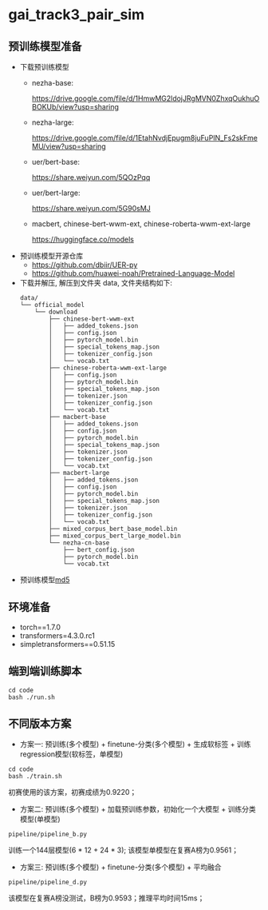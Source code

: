 # gai_track3_pair_sim

## 预训练模型准备
* 下载预训练模型
    - nezha-base:
      
      https://drive.google.com/file/d/1HmwMG2ldojJRgMVN0ZhxqOukhuOBOKUb/view?usp=sharing
    - nezha-large:
      
      https://drive.google.com/file/d/1EtahNvdjEpugm8juFuPIN_Fs2skFmeMU/view?usp=sharing
    - uer/bert-base:
      
      https://share.weiyun.com/5QOzPqq
    - uer/bert-large:
    
      https://share.weiyun.com/5G90sMJ
    - macbert, chinese-bert-wwm-ext, chinese-roberta-wwm-ext-large
    
      https://huggingface.co/models
* 预训练模型开源仓库
    - https://github.com/dbiir/UER-py
    - https://github.com/huawei-noah/Pretrained-Language-Model
* 下载并解压, 解压到文件夹 data, 文件夹结构如下:
    ```
    data/
    └── official_model
        └── download
            ├── chinese-bert-wwm-ext
            │   ├── added_tokens.json
            │   ├── config.json
            │   ├── pytorch_model.bin
            │   ├── special_tokens_map.json
            │   ├── tokenizer_config.json
            │   └── vocab.txt
            ├── chinese-roberta-wwm-ext-large
            │   ├── config.json
            │   ├── pytorch_model.bin
            │   ├── special_tokens_map.json
            │   ├── tokenizer.json
            │   ├── tokenizer_config.json
            │   └── vocab.txt
            ├── macbert-base
            │   ├── added_tokens.json
            │   ├── config.json
            │   ├── pytorch_model.bin
            │   ├── special_tokens_map.json
            │   ├── tokenizer.json
            │   ├── tokenizer_config.json
            │   └── vocab.txt
            ├── macbert-large
            │   ├── added_tokens.json
            │   ├── config.json
            │   ├── pytorch_model.bin
            │   ├── special_tokens_map.json
            │   ├── tokenizer.json
            │   ├── tokenizer_config.json
            │   └── vocab.txt
            ├── mixed_corpus_bert_base_model.bin
            ├── mixed_corpus_bert_large_model.bin
            └── nezha-cn-base
                ├── bert_config.json
                ├── pytorch_model.bin
                └── vocab.txt
    ```
* 预训练模型[md5](user_data/md5.txt)

## 环境准备
* torch==1.7.0
* transformers=4.3.0.rc1
* simpletransformers==0.51.15

## 端到端训练脚本
```
cd code
bash ./run.sh
```
## 不同版本方案

* 方案一: 预训练(多个模型) + finetune-分类(多个模型) + 生成软标签 + 训练regression模型(软标签，单模型)
```
cd code
bash ./train.sh
```
初赛使用的该方案，初赛成绩为0.9220；

* 方案二: 预训练(多个模型) + 加载预训练参数，初始化一个大模型 + 训练分类模型(单模型)
```
pipeline/pipeline_b.py
```
训练一个144层模型(6 * 12 + 24 * 3);
该模型单模型在复赛A榜为0.9561；

* 方案三: 预训练(多个模型) + finetune-分类(多个模型) + 平均融合
```
pipeline/pipeline_d.py
```
该模型在复赛A榜没测试，B榜为0.9593；推理平均时间15ms；

